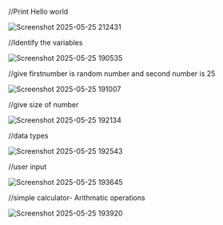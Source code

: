 //Print Hello world

![Screenshot 2025-05-25 212431](https://github.com/user-attachments/assets/ef6ea97c-357f-4a99-adb4-9e82172a71fe)

//Identify the variables

![Screenshot 2025-05-25 190535](https://github.com/user-attachments/assets/043f41c5-fefb-4de9-a7b4-a998af302d4f)

//give firstnumber is random number and second number is 25

![Screenshot 2025-05-25 191007](https://github.com/user-attachments/assets/7fb59e36-17c4-41cc-aa71-e173cb3e4f12)

//give size of number

![Screenshot 2025-05-25 192134](https://github.com/user-attachments/assets/a416cbc6-6ec6-4a50-b836-012fc55ab9da)

//data types

![Screenshot 2025-05-25 192543](https://github.com/user-attachments/assets/008f8670-69a0-46ea-bd42-06dfb11cfc60)

//user input

![Screenshot 2025-05-25 193645](https://github.com/user-attachments/assets/9d678cc2-be68-4f2c-8517-59a9f05a8bac)

//simple calculator- Arithmatic operations

![Screenshot 2025-05-25 193920](https://github.com/user-attachments/assets/409bc0d8-98bf-45c0-b223-aeda733e4337)




